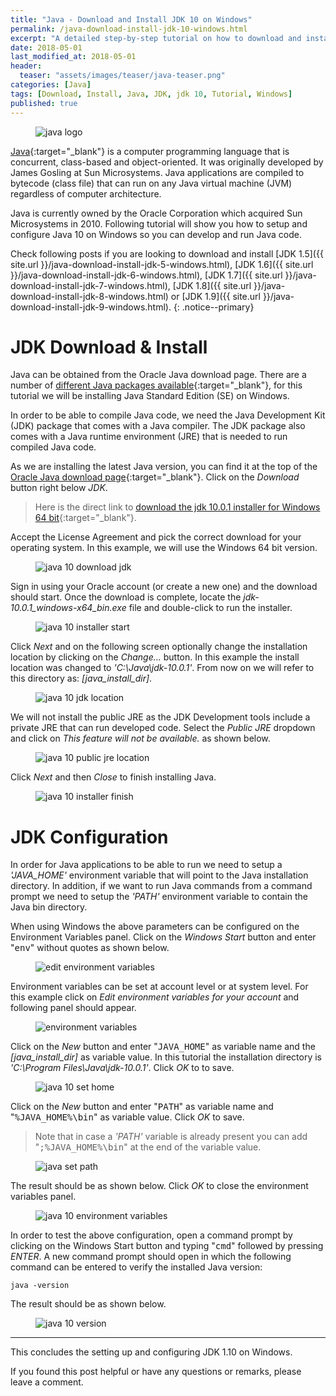 ```yaml
---
title: "Java - Download and Install JDK 10 on Windows"
permalink: /java-download-install-jdk-10-windows.html
excerpt: "A detailed step-by-step tutorial on how to download and install jdk 10 on Windows."
date: 2018-05-01
last_modified_at: 2018-05-01
header:
  teaser: "assets/images/teaser/java-teaser.png"
categories: [Java]
tags: [Download, Install, Java, JDK, jdk 10, Tutorial, Windows]
published: true
---
```


<figure>
    <img src="{{ site.url }}/assets/images/logo/java-logo.png" alt="java logo" class="logo">
</figure>

[Java](https://www.java.com/en/){:target="_blank"} is a computer programming language that is concurrent, class-based and object-oriented. It was originally developed by James Gosling at Sun Microsystems. Java applications are compiled to bytecode (class file) that can run on any Java virtual machine (JVM) regardless of computer architecture.

Java is currently owned by the Oracle Corporation which acquired Sun Microsystems in 2010. Following tutorial will show you how to setup and configure Java 10 on Windows so you can develop and run Java code.

Check following posts if you are looking to download and install [JDK 1.5]({{ site.url }}/java-download-install-jdk-5-windows.html), [JDK 1.6]({{ site.url }}/java-download-install-jdk-6-windows.html), [JDK 1.7]({{ site.url }}/java-download-install-jdk-7-windows.html), [JDK 1.8]({{ site.url }}/java-download-install-jdk-8-windows.html) or [JDK 1.9]({{ site.url }}/java-download-install-jdk-9-windows.html).
{: .notice--primary}

# JDK Download & Install

Java can be obtained from the Oracle Java download page. There are a number of [different Java packages available](https://docs.oracle.com/javaee/6/firstcup/doc/gkhoy.html){:target="_blank"}, for this tutorial we will be installing Java Standard Edition (SE) on Windows.

In order to be able to compile Java code, we need the Java Development Kit (JDK) package that comes with a Java compiler. The JDK package also comes with a Java runtime environment (JRE) that is needed to run compiled Java code.

As we are installing the latest Java version, you can find it at the top of the [Oracle Java download page](http://www.oracle.com/technetwork/java/javase/downloads/index.html){:target="_blank"}. Click on the <var>Download</var> button right below <var>JDK</var>.

> Here is the direct link to [download the jdk 10.0.1 installer for Windows 64 bit](http://www.oracle.com/technetwork/java/javase/downloads/jdk10-downloads-4416644.html){:target="_blank"}.

Accept the License Agreement and pick the correct download for your operating system. In this example, we will use the Windows 64 bit version.

<figure>
    <img src="{{ site.url }}/assets/images/posts/java/java-10-download-jdk.png" alt="java 10 download jdk">
</figure>

Sign in using your Oracle account (or create a new one) and the download should start. Once the download is complete, locate the <var>jdk-10.0.1_windows-x64_bin.exe</var> file and double-click to run the installer.

<figure>
    <img src="{{ site.url }}/assets/images/posts/java/java-10-installer-start.png" alt="java 10 installer start">
</figure>

Click <var>Next</var> and on the following screen optionally change the installation location by clicking on the <var>Change...</var> button. In this example the install location was changed to <var>'C:\Java\jdk-10.0.1'</var>. From now on we will refer to this directory as: <var>[java_install_dir]</var>.

<figure>
    <img src="{{ site.url }}/assets/images/posts/java/java-10-jdk-location.png" alt="java 10 jdk location">
</figure>

We will not install the public JRE as the JDK Development tools include a private JRE that can run developed code. Select the <var>Public JRE</var> dropdown and click on <var>This feature will not be available.</var> as shown below.

<figure>
    <img src="{{ site.url }}/assets/images/posts/java/java-10-public-jre-location.png" alt="java 10 public jre location">
</figure>

Click <var>Next</var> and then <var>Close</var> to finish installing Java.

<figure>
    <img src="{{ site.url }}/assets/images/posts/java/java-10-installer-finish.png" alt="java 10 installer finish">
</figure>

# JDK Configuration

In order for Java applications to be able to run we need to setup a <var>'JAVA_HOME'</var> environment variable that will point to the Java installation directory. In addition, if we want to run Java commands from a command prompt we need to setup the <var>'PATH'</var> environment variable to contain the Java bin directory.

When using Windows the above parameters can be configured on the Environment Variables panel. Click on the <var>Windows Start</var> button and enter "<kbd>env</kbd>" without quotes as shown below.

<figure>
    <img src="{{ site.url }}/assets/images/posts/java/edit-environment-variables.png" alt="edit environment variables">
</figure>

Environment variables can be set at account level or at system level. For this example click on <var>Edit environment variables for your account</var> and following panel should appear.

<figure>
    <img src="{{ site.url }}/assets/images/posts/java/environment-variables.png" alt="environment variables">
</figure>

Click on the <var>New</var> button and enter "<kbd>JAVA_HOME</kbd>" as variable name and the <var>[java_install_dir]</var> as variable value. In this tutorial the installation directory is <var>'C:\Program Files\Java\jdk-10.0.1'</var>. Click <var>OK</var> to to save.

<figure>
    <img src="{{ site.url }}/assets/images/posts/java/java-10-set-home.png" alt="java 10 set home">
</figure>

Click on the <var>New</var> button and enter "<kbd>PATH</kbd>" as variable name and "<kbd>%JAVA_HOME%\bin</kbd>" as variable value. Click <var>OK</var> to save.

> Note that in case a <var>'PATH'</var> variable is already present you can add "<kbd>;%JAVA_HOME%\bin</kbd>" at the end of the variable value.

<figure>
    <img src="{{ site.url }}/assets/images/posts/java/java-set-path.png" alt="java set path">
</figure>

The result should be as shown below. Click <var>OK</var> to close the environment variables panel.

<figure>
    <img src="{{ site.url }}/assets/images/posts/java/java-10-environment-variables.png" alt="java 10 environment variables">
</figure>

In order to test the above configuration, open a command prompt by clicking on the Windows Start button and typing "<kbd>cmd</kbd>" followed by pressing <var>ENTER</var>. A new command prompt should open in which the following command can be entered to verify the installed Java version:

``` plaintext
java -version
```

The result should be as shown below.

<figure>
    <img src="{{ site.url }}/assets/images/posts/java/java-10-version.png" alt="java 10 version">
</figure>

---

This concludes the setting up and configuring JDK 1.10 on Windows.

If you found this post helpful or have any questions or remarks, please leave a comment.
